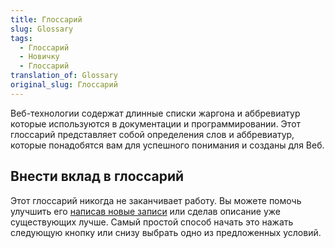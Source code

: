 ```yaml
---
title: Глоссарий
slug: Glossary
tags:
  - Глоссарий
  - Новичку
  - Глоссарий
translation_of: Glossary
original_slug: Глоссарий
---
```

Веб-технологии содержат длинные списки жаргона и аббревиатур которые используются в документации и программировании. Этот глоссарий представляет собой определения слов и аббревиатур, которые понадобятся вам для успешного понимания и созданы для Веб.

## Внести вклад в глоссарий

Этот глоссарий никогда не заканчивает работу. Вы можете помочь улучшить его [написав новые записи](/ru/docs/MDN/Contribute/Howto/Write_a_new_entry_in_the_Glossary) или сделав описание уже существующих лучше. Самый простой способ начать это нажать следующую кнопку или снизу выбрать одно из предложенных условий.
